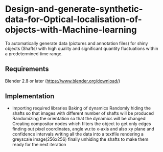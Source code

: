 # Design-and-generate-synthetic-data-for-Optical-localisation-of-objects-with-Machine-learning

To automatically generate data (pictures and annotation files) for shiny objects (Shafts) with high quality and significant quantity fluctuations within a predetermined time range.

## Requirements
Blender 2.8 or later (https://www.blender.org/download/)

## Implementation
* Importing required libraries
Baking of dynamics
Randomly hiding the shafts so that images with different number of shafts will be produced
Randomizing the orientation so that the dynamics will be changed
Creating compositor nodes which filters the object to get only edges
finding out pixel coordinates, angle w.r.to x-axis and also xy plane and confidence intervals
writing all the data into a textfile
rendering a greyscale image(256x256)
finally unhiding the shafts to make them ready for the next iteration
